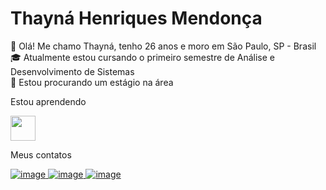 # Thayná Henriques Mendonça
:wave: Olá! Me chamo Thayná, tenho 26 anos e moro em São Paulo, SP - Brasil <br />
:mortar_board: Atualmente estou cursando o primeiro semestre de Análise e Desenvolvimento de Sistemas <br />
:mag_right: Estou procurando um estágio na área <br />


Estou aprendendo <br />

<img src="https://cdn.jsdelivr.net/gh/devicons/devicon@latest/icons/python/python-original-wordmark.svg" width= "40" height="40"/> 

Meus contatos <br />

<a href="https://www.instagram.com/thaahm" target="_blank">![image](https://github.com/thaahm/thaynah/assets/162355250/ef56c03e-aad4-4e83-8be7-98e3e7eb637c)
<a href="https://www.linkedin.com/in/thaynahmendonca" target="_blank">![image](https://github.com/thaahm/thaynah/assets/162355250/c04edc44-61d2-42fd-afc7-3798811837a7)
<a href = "mailto:contato@thaynahmendonca@outlook.com">![image](https://github.com/thaahm/thaynah/assets/162355250/38af6145-267a-45ec-8f75-c10d9cb823d2)

